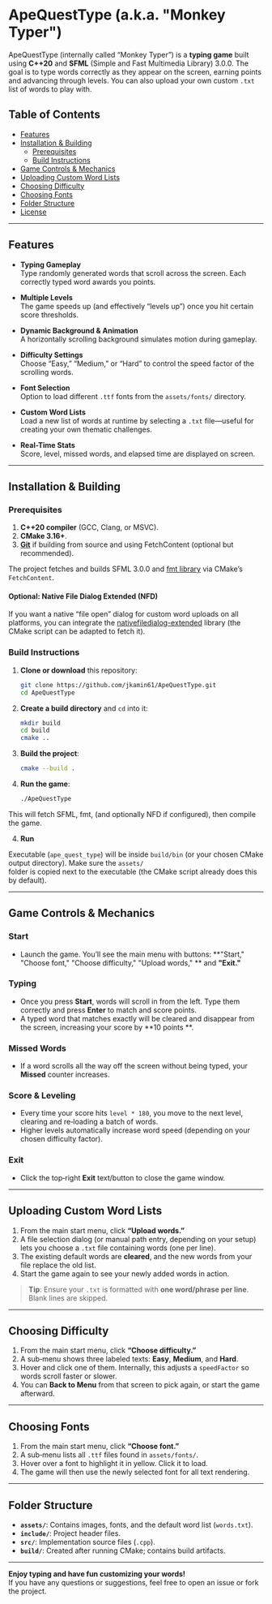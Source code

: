 # ApeQuestType (a.k.a. "Monkey Typer")

ApeQuestType (internally called “Monkey Typer”) is a **typing game** built using **C++20** and **SFML** (Simple and Fast
Multimedia Library) 3.0.0. The goal is to type words correctly as they appear on the screen, earning points and
advancing through levels. You can also upload your own custom `.txt` list of words to play with.

## Table of Contents

- [Features](#features)
- [Installation & Building](#installation--building)
    - [Prerequisites](#prerequisites)
    - [Build Instructions](#build-instructions)
- [Game Controls & Mechanics](#game-controls--mechanics)
- [Uploading Custom Word Lists](#uploading-custom-word-lists)
- [Choosing Difficulty](#choosing-difficulty)
- [Choosing Fonts](#choosing-fonts)
- [Folder Structure](#folder-structure)
- [License](#license)

---

## Features

- **Typing Gameplay**  
  Type randomly generated words that scroll across the screen. Each correctly typed word awards you points.

- **Multiple Levels**  
  The game speeds up (and effectively “levels up”) once you hit certain score thresholds.

- **Dynamic Background & Animation**  
  A horizontally scrolling background simulates motion during gameplay.

- **Difficulty Settings**  
  Choose “Easy,” “Medium,” or “Hard” to control the speed factor of the scrolling words.

- **Font Selection**  
  Option to load different `.ttf` fonts from the `assets/fonts/` directory.

- **Custom Word Lists**  
  Load a new list of words at runtime by selecting a `.txt` file—useful for creating your own thematic challenges.

- **Real-Time Stats**  
  Score, level, missed words, and elapsed time are displayed on screen.

---

## Installation & Building

### Prerequisites

1. **C++20 compiler** (GCC, Clang, or MSVC).
2. **CMake 3.16+**.
3. [**Git**](https://git-scm.com/) if building from source and using FetchContent (optional but recommended).

The project fetches and builds SFML 3.0.0 and [fmt library](https://github.com/fmtlib/fmt) via CMake’s `FetchContent`.

#### Optional: Native File Dialog Extended (NFD)

If you want a native “file open” dialog for custom word uploads on all platforms, you can integrate
the [nativefiledialog-extended](https://github.com/btzy/nativefiledialog-extended) library (the CMake script can be
adapted to fetch it).

### Build Instructions

1. **Clone or download** this repository:

   ```bash
   git clone https://github.com/jkamin61/ApeQuestType.git
   cd ApeQuestType

2. **Create a build directory** and `cd` into it:

   ```bash
   mkdir build
   cd build
   cmake ..

3. **Build the project**:
    ```bash
   cmake --build .
    ```
4. **Run the game**:

   ```bash
   ./ApeQuestType

This will fetch SFML, fmt, (and optionally NFD if configured), then compile the game.

4. **Run**

Executable (`ape_quest_type`) will be inside `build/bin` (or your chosen CMake output directory). Make sure the
`assets/`  
folder is copied next to the executable (the CMake script already does this by default).

---

## Game Controls & Mechanics

### Start

- Launch the game. You’ll see the main menu with buttons: **"Start," "Choose font," "Choose difficulty," "Upload words,"
  ** and **"Exit."**

### Typing

- Once you press **Start**, words will scroll in from the left. Type them correctly and press **Enter** to match and
  score points.
- A typed word that matches exactly will be cleared and disappear from the screen, increasing your score by **10 points
  **.

### Missed Words

- If a word scrolls all the way off the screen without being typed, your **Missed** counter increases.

### Score & Leveling

- Every time your score hits `level * 180`, you move to the next level, clearing and re‐loading a batch of words.
- Higher levels automatically increase word speed (depending on your chosen difficulty factor).

### Exit

- Click the top‐right **Exit** text/button to close the game window.

---

## Uploading Custom Word Lists

1. From the main start menu, click **“Upload words.”**
2. A file selection dialog (or manual path entry, depending on your setup) lets you choose a `.txt` file containing
   words (one per line).
3. The existing default words are **cleared**, and the new words from your file replace the old list.
4. Start the game again to see your newly added words in action.

> **Tip**: Ensure your `.txt` is formatted with **one word/phrase per line**. Blank lines are skipped.

---

## Choosing Difficulty

1. From the main start menu, click **“Choose difficulty.”**
2. A sub‐menu shows three labeled texts: **Easy**, **Medium**, and **Hard**.
3. Hover and click one of them. Internally, this adjusts a `speedFactor` so words scroll faster or slower.
4. You can **Back to Menu** from that screen to pick again, or start the game afterward.

---

## Choosing Fonts

1. From the main start menu, click **“Choose font.”**
2. A sub‐menu lists all `.ttf` files found in `assets/fonts/`.
3. Hover over a font to highlight it in yellow. Click it to load.
4. The game will then use the newly selected font for all text rendering.

---

## Folder Structure

- **`assets/`**: Contains images, fonts, and the default word list (`words.txt`).
- **`include/`**: Project header files.
- **`src/`**: Implementation source files (`.cpp`).
- **`build/`**: Created after running CMake; contains build artifacts.

---

**Enjoy typing and have fun customizing your words!**  
If you have any questions or suggestions, feel free to open an issue or fork the project.


